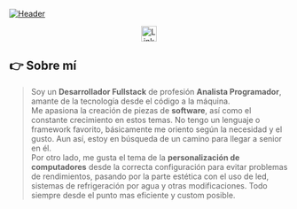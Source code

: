 [![Header](https://res.cloudinary.com/djeaqj2sg/image/upload/v1684271744/my/MyDesk.jpg "Header")](https://www.linkedin.com/in/felipe-horacio-jamett-ferran-73049b103/)

<p align="center">
    <a href="https://www.linkedin.com/in/felipe-horacio-jamett-ferran-73049b103/" target="blank" style="margin: 0 20px;">
      <img align="center" src="https://simpleicons.org/icons/linkedin.svg" alt="Linkedin - Felipe Jamett" height="28px" width="28px" />
    </a>
</p>


## 👉 Sobre mí
> Soy un **Desarrollador Fullstack** de profesión **Analista Programador**, amante de la tecnología desde el código a la máquina.\
Me apasiona la creación de piezas de **software**, así como el constante crecimiento en estos temas. No tengo un lenguaje o framework favorito, básicamente me oriento según la necesidad y el gusto. Aun así, estoy en búsqueda de un camino para llegar a senior en él.\
Por otro lado, me gusta el tema de la **personalización de computadores** desde la correcta configuración para evitar problemas de rendimientos, pasando por la parte estética con el uso de led, sistemas de refrigeración por agua y otras modificaciones. Todo siempre desde el punto mas eficiente y custom posible.
